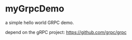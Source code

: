 # myGrpcDemo
a simple hello world  GRPC demo.

depend on the gRPC project:  https://github.com/grpc/grpc
